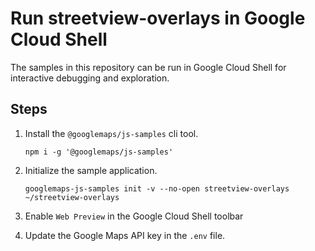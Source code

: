 # Run streetview-overlays in Google Cloud Shell

The samples in this repository can be run in Google Cloud Shell for interactive debugging and exploration.

## Steps

1. Install the `@googlemaps/js-samples` cli tool.

    ```
    npm i -g '@googlemaps/js-samples'
    ```
1. Initialize the sample application. 
    ```
    googlemaps-js-samples init -v --no-open streetview-overlays ~/streetview-overlays
    ```
1. Enable `Web Preview` in the Google Cloud Shell toolbar
1. Update the Google Maps API key in the `.env` file.
